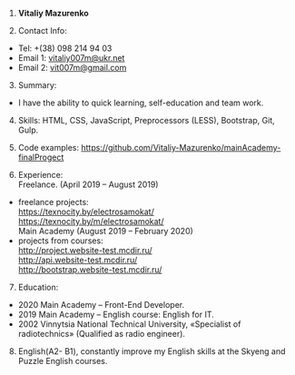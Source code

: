 1. **Vitaliy Mazurenko**

2. Contact Info:
* Tel: +(38) 098 214 94 03
* Email 1: vitaliy007m@ukr.net  
* Email 2: vit007m@gmail.com
3. Summary:
* I have the ability to quick learning, self-education and team work.

4. Skills:
HTML, CSS, JavaScript, Preprocessors (LESS), Bootstrap, Git, Gulp.

5. Code examples: <https://github.com/Vitaliy-Mazurenko/mainAcademy-finalProgect>

6. Experience:  
    Freelance. (April 2019 – August 2019)  
*  freelance projects:  
    <https://texnocity.by/electrosamokat/>  
    <https://texnocity.by/m/electrosamokat/>  
    Main Academy (August 2019 – February 2020)  
*  projects from courses:  
    <http://project.website-test.mcdir.ru/>  
    <http://api.website-test.mcdir.ru/>  
    <http://bootstrap.website-test.mcdir.ru/>  

7. Education:  
* 2020 Main Academy – Front-End Developer.  
* 2019 Main Academy – English course:  English for IT.  
* 2002 Vinnytsia National Technical University, «Specialist of radiotechnics» (Qualified as radio engineer). 

8. English(A2- B1), constantly improve my English skills at the Skyeng and Puzzle English courses.